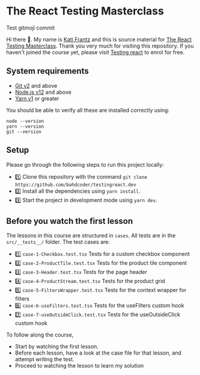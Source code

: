 # The React Testing Masterclass

Test gitmoji commit

Hi there 👋. My name is [Kati Frantz](https://katifrantz.com) and this is source material for [The React Testing Masterclass](https://testingreact.katifrantz.com). Thank you very much for visiting this repository. If you haven't joined the course yet, please visit [Testing react](https://testingreact.katifrantz.com) to enrol for free.

## System requirements
- [Git v2](https://git-scm.com/) and above
- [Node.js v12](https://nodejs.org/) and above
- [Yarn v1](https://yarn.org) or greater

You should be able to verify all these are installed correctly using:

```
node --version
yarn --version
git --version
```

## Setup
Please go through the following steps to run this project locally:
- 1️⃣ Clone this repository with the command `git clone https://github.com/bahdcoder/testingreact.dev`
- 2️⃣ Install all the dependencies using `yarn install`. 
- 3️⃣ Start the project in development mode using `yarn dev`.

## Before you watch the first lesson
The lessons in this course are structured in `cases`. All tests are in the `src/__tests__/` folder. The test cases are:

- 1️⃣ `case-1-Checkbox.test.tsx` Tests for a custom checkbox component
- 2️⃣ `case-2-ProductTile.test.tsx` Tests for the product tile component
- 3️⃣ `case-3-Header.test.tsx` Tests for the page header
- 4️⃣ `case-4-ProductStream.test.tsx` Tests for the product grid
- 5️⃣ `case-5-FiltersWrapper.test.tsx` Tests for the context wrapper for filters
- 6️⃣ `case-6-useFilters.test.tsx` Tests for the useFilters custom hook
- 7️⃣ `case-7-useOutsideClick.test.tsx` Tests for the useOutsideClick custom hook

To follow along the course,
- Start by watching the first lesson.
- Before each lesson, have a look at the case file for that lesson, and attempt writing the test.
- Proceed to watching the lesson to learn my solution
